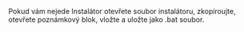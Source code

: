 Pokud vám nejede Instalátor otevřete soubor instalátoru, zkopíroujte, otevřete poznámkový blok, vložte a uložte jako .bat soubor.
